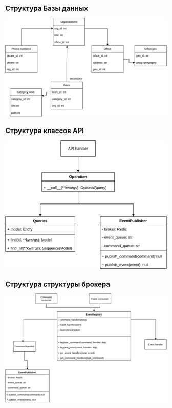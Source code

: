 ## Структура Базы данных
![docs](./docs/entity.drawio.svg)

## Структура классов API
![docs](./docs/classes-API.drawio.svg)

## Структура структуры брокера
![docs](./docs/classes-broker.drawio.svg)

